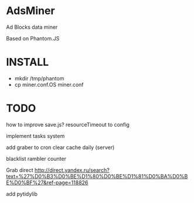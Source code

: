 AdsMiner
========
<p>Ad Blocks data miner</p>
<p>Based on Phantom.JS</p>

INSTALL
=======
<ul>
<li>mkdir /tmp/phantom</li>
<li>cp miner.conf.OS miner.conf</li>
</ul>

TODO
====
how to improve save.js?
resourceTimeout to config 

implement tasks system

add graber to cron
clear cache daily (server)

blacklist rambler counter

Grab direct
http://direct.yandex.ru/search?text=%27%D0%B3%D0%BE%D1%80%D0%BE%D1%81%D0%BA%D0%BE%D0%BF%27&ref-page=118826

add pytidylib
